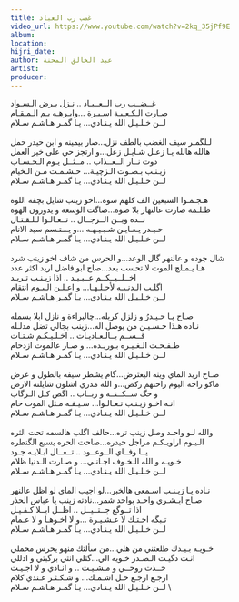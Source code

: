```yaml
---
title: غضب رب العباد
video_url: https://www.youtube.com/watch?v=2kq_35jPf9E
album:
location:
hijri_date:
author: عبد الخالق المحنة
artist:
producer:
---
```


غــضــب  رب الــعــبـاد .. نـزل بـرض الـسـواد \
صـارت الـكـعـبـة اسـيـرة ...وابـرهـه يـم الـمـقـام \
لــن خـلـيـل الله يـنـادي... يـا گمـر هـاشـم سـلام \
 \
لـلگمـر  سيف الغضب بالطف نزل...صار بيمينه و ابن حيدر حمل \
هالله  هالله يـا زعـل شـايـل زعل...و ارتجز حي على خير العمل \
دوت نــار الــعــذاب .. مــثــل يـوم الـحـسـاب \
زيـنـب  بـصـوت الـزچيـة... حـشـمـت مـن الـخيام \
لــن خـلـيـل الله يـنـادي... يـا گمـر هـاشـم سـلام \
 \
هـجـمـوا  السبعين الف كلهم سوه...اخو زينب شايل بچفه اللوه \
ظـلـمة صارت عالنهار بلا ضوه...ضاگت الوسعه و يدورون الهوه \
نــده  ويــن الــرجــال .. تــعـالـوا لـلـقـتـال \
حـيـدر  يـعـايـن شـبـيـهـه ...و يـبـتـسم سيد الانام \
لــن خـلـيـل الله يـنـادي... يـا گمـر هـاشـم سـلام \
 \
شال جوده و عالنهر گال الوعد...و الحرس من شاف اخو زينب شرد \
هـا يـمـلچ الموت لا تحسب بعد...صاح ابو فاضل اريد اكثر عدد \
اخــلــيــكــم  عــبـيـد  .. اذا زيـنـب تـريـد \
اگلـب  الـدنـيـه  لأجـلـهـا... و اعـلـن الـيـوم انتقام \
لــن خـلـيـل الله يـنـادي... يـا گمـر هـاشـم سـلام \
 \
صـاح  يـا  حـيـدرُ و زلزل كربله...چالبراءة و نازل ابلا بسمله \
نـاده  هـذا حـسـيـن من يوصل اله...زينب بجالي تضل مدلـله \
قــســم  بــالـعـاديـات  .. اخـلـيـكـم شـتـات \
طـفـحـت  الـغـيـره بـوريـده... و صـار عالموت ازدحام \
لــن خـلـيـل الله يـنـادي... يـا گمـر هـاشـم سـلام \
 \
صـاح  اريد  الماي وينه اليعترض...گام يشطر سيفه بالطول و عرض \
ماكو  راحة اليوم راحتهم ركض...و الله مدري اشلون شايلته الارض \
و  حگ  ســكــنــه و ربــاب .. اگص كـل الـرگاب \
انـه اخـو زيـنـب تـعـالـوا... سـيـفـه مـثل الموت حام \
لــن خـلـيـل الله يـنـادي... يـا گمـر هـاشـم سـلام \
 \
والله لـو واحـد وصل زينب تره...حالف اگلب هالسمه تحت الثره \
الـيـوم  اراويـكـم مراجل حيدره...صاحت الحره يسبع الگنطره \
يــا وفــاي الــوعــود .. تــعــال ابـلايـه جـود \
خـويـه و الله الـخـوف اجـانـي... و صـارت الـدنيا ظلام \
لــن خـلـيـل الله يـنـادي... يـا گمـر هـاشـم سـلام \
 \
نـاده يـا زيـنـب اسـمعي هالخبر...لو اجيب الماي لو اظل عالنهر \
صـاح  ابـشـري  واحـد بواحد شمر...نادته زينب يا عباس الحذر \
اذا  تــوگع  جــتــيــل .. اظــل ابــلا كـفـيـل \
تـبگه  اخـتـك لا عـشـيـرة ...و لا اخـوهـا و لا عـمام \
لــن خـلـيـل الله يـنـادي... يـا گمـر هـاشـم سـلام \
 \
خـويـه  بـيـدك طلعتني من هلي...من سألتك منهو يحرس محملي \
انـت  دگيـت  الـصـدر خـويه الي...گتلي انتي برگبتي و ادللي \
خــذت روحــي و مـشـيـت .. و انـادي و لا اجـيـت \
ارجـع ارجـع خـل اشـمـك... و شـكـثـر عـندي كلام \
لــن خـلـيـل الله يـنـادي... يـا گمـر هـاشـم سـلام \
